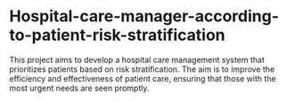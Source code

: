 # Hospital-care-manager-according-to-patient-risk-stratification
 This project aims to develop a hospital care management system that prioritizes patients based on risk stratification. The aim is to improve the efficiency and effectiveness of patient care, ensuring that those with the most urgent needs are seen promptly.
